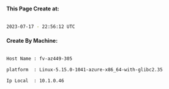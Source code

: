 
   
#### This Page Create at:

```bash

2023-07-17 - 22:56:12 UTC

```

#### Create By Machine:

```bash

Host Name : fv-az449-305

platform  : Linux-5.15.0-1041-azure-x86_64-with-glibc2.35

Ip Local  : 10.1.0.46

```

